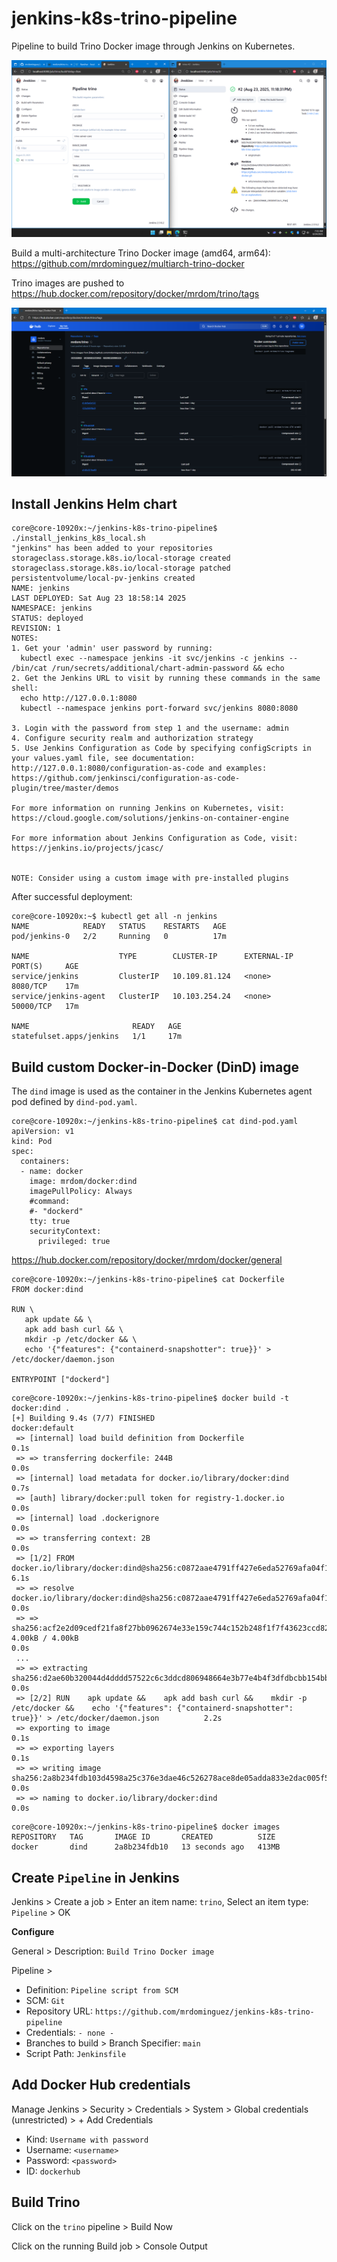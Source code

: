 # jenkins-k8s-trino-pipeline
Pipeline to build Trino Docker image through Jenkins on Kubernetes.

![Alt text](jenkins-k8s-trino-pipeline.png?raw=true)

Build a multi-architecture Trino Docker image (amd64, arm64): https://github.com/mrdominguez/multiarch-trino-docker

Trino images are pushed to https://hub.docker.com/repository/docker/mrdom/trino/tags

![Alt text](dockerhub-trino.png?raw=true)

## Install Jenkins Helm chart
```
core@core-10920x:~/jenkins-k8s-trino-pipeline$ ./install_jenkins_k8s_local.sh
"jenkins" has been added to your repositories
storageclass.storage.k8s.io/local-storage created
storageclass.storage.k8s.io/local-storage patched
persistentvolume/local-pv-jenkins created
NAME: jenkins
LAST DEPLOYED: Sat Aug 23 18:58:14 2025
NAMESPACE: jenkins
STATUS: deployed
REVISION: 1
NOTES:
1. Get your 'admin' user password by running:
  kubectl exec --namespace jenkins -it svc/jenkins -c jenkins -- /bin/cat /run/secrets/additional/chart-admin-password && echo
2. Get the Jenkins URL to visit by running these commands in the same shell:
  echo http://127.0.0.1:8080
  kubectl --namespace jenkins port-forward svc/jenkins 8080:8080

3. Login with the password from step 1 and the username: admin
4. Configure security realm and authorization strategy
5. Use Jenkins Configuration as Code by specifying configScripts in your values.yaml file, see documentation: http://127.0.0.1:8080/configuration-as-code and examples: https://github.com/jenkinsci/configuration-as-code-plugin/tree/master/demos

For more information on running Jenkins on Kubernetes, visit:
https://cloud.google.com/solutions/jenkins-on-container-engine

For more information about Jenkins Configuration as Code, visit:
https://jenkins.io/projects/jcasc/


NOTE: Consider using a custom image with pre-installed plugins
```
After successful deployment:
```
core@core-10920x:~$ kubectl get all -n jenkins
NAME            READY   STATUS    RESTARTS   AGE
pod/jenkins-0   2/2     Running   0          17m

NAME                    TYPE        CLUSTER-IP      EXTERNAL-IP   PORT(S)     AGE
service/jenkins         ClusterIP   10.109.81.124   <none>        8080/TCP    17m
service/jenkins-agent   ClusterIP   10.103.254.24   <none>        50000/TCP   17m

NAME                       READY   AGE
statefulset.apps/jenkins   1/1     17m
```

## Build custom Docker-in-Docker (DinD) image
The `dind` image is used as the container in the Jenkins Kubernetes agent pod defined by `dind-pod.yaml`.
```
core@core-10920x:~/jenkins-k8s-trino-pipeline$ cat dind-pod.yaml
apiVersion: v1
kind: Pod
spec:
  containers:
  - name: docker
    image: mrdom/docker:dind
    imagePullPolicy: Always
    #command:
    #- "dockerd"
    tty: true
    securityContext:
      privileged: true
```
https://hub.docker.com/repository/docker/mrdom/docker/general
```
core@core-10920x:~/jenkins-k8s-trino-pipeline$ cat Dockerfile
FROM docker:dind

RUN \
   apk update && \
   apk add bash curl && \
   mkdir -p /etc/docker && \
   echo '{"features": {"containerd-snapshotter": true}}' > /etc/docker/daemon.json

ENTRYPOINT ["dockerd"]
```
```
core@core-10920x:~/jenkins-k8s-trino-pipeline$ docker build -t docker:dind .
[+] Building 9.4s (7/7) FINISHED                                                                                                                                    docker:default
 => [internal] load build definition from Dockerfile                                                                                                                          0.1s
 => => transferring dockerfile: 244B                                                                                                                                          0.0s
 => [internal] load metadata for docker.io/library/docker:dind                                                                                                                0.7s
 => [auth] library/docker:pull token for registry-1.docker.io                                                                                                                 0.0s
 => [internal] load .dockerignore                                                                                                                                             0.0s
 => => transferring context: 2B                                                                                                                                               0.0s
 => [1/2] FROM docker.io/library/docker:dind@sha256:c0872aae4791ff427e6eda52769afa04f17b5cf756f8267e0d52774c99d5c9de                                                          6.1s
 => => resolve docker.io/library/docker:dind@sha256:c0872aae4791ff427e6eda52769afa04f17b5cf756f8267e0d52774c99d5c9de                                                          0.0s
 => => sha256:acf2e2d09cedf21fa8f27bb0962674e33e159c744c152b248f1f7f43623ccd82 4.00kB / 4.00kB                                                                                0.0s
 ...
 => => extracting sha256:d2ae60b320044d4dddd57522c6c3ddcd806948664e3b77e4b4f3dfdbcbb154bb                                                                                     0.0s
 => [2/2] RUN    apk update &&    apk add bash curl &&    mkdir -p /etc/docker &&    echo '{"features": {"containerd-snapshotter": true}}' > /etc/docker/daemon.json          2.2s
 => exporting to image                                                                                                                                                        0.1s
 => => exporting layers                                                                                                                                                       0.1s
 => => writing image sha256:2a8b234fdb103d4598a25c376e3dae46c526278ace8de05adda833e2dac005f5                                                                                  0.0s
 => => naming to docker.io/library/docker:dind                                                                                                                                0.0s
```
```
core@core-10920x:~/jenkins-k8s-trino-pipeline$ docker images
REPOSITORY   TAG       IMAGE ID       CREATED          SIZE
docker       dind      2a8b234fdb10   13 seconds ago   413MB
```

## Create `Pipeline` in Jenkins
Jenkins > Create a job > Enter an item name: `trino`, Select an item type: `Pipeline` > OK

**Configure**

General > Description: `Build Trino Docker image`

Pipeline >

- Definition: `Pipeline script from SCM`
- SCM: `Git`
- Repository URL: `https://github.com/mrdominguez/jenkins-k8s-trino-pipeline`
- Credentials: `- none -`
- Branches to build > Branch Specifier: `main`
- Script Path: `Jenkinsfile`

## Add Docker Hub credentials

Manage Jenkins > Security > Credentials > System > Global credentials (unrestricted) > + Add Credentials

- Kind: `Username with password`
- Username: `<username>`
- Password: `<password>`
- ID: `dockerhub`

## Build Trino
Click on the `trino` pipeline > Build Now

Click on the running Build job > Console Output
